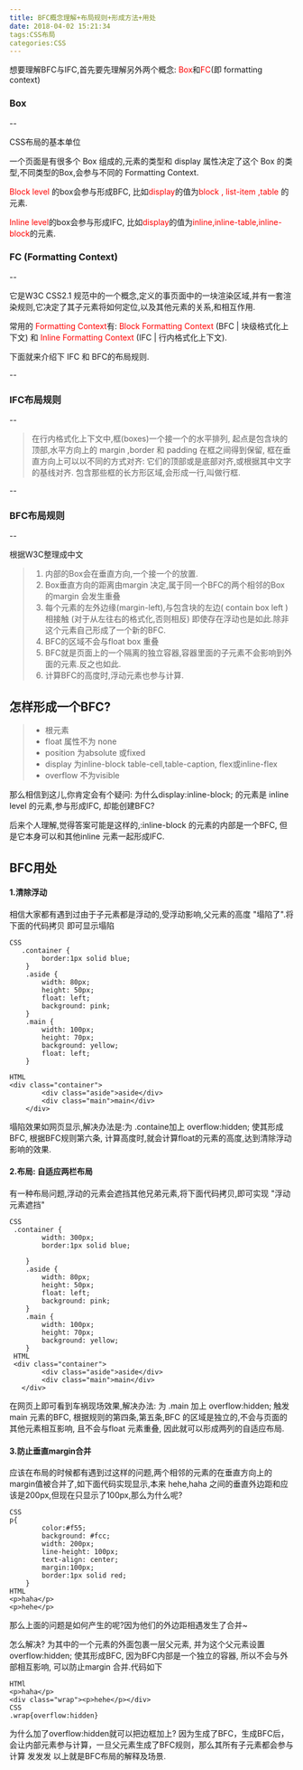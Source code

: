 ```yaml
---
title: BFC概念理解+布局规则+形成方法+用处
date: 2018-04-02 15:21:34
tags:CSS布局
categories:CSS
---
```


想要理解BFC与IFC,首先要先理解另外两个概念: <font color=red>Box</font>和<font color=red>FC</font>(即 formatting context)

### Box
--

CSS布局的基本单位

一个页面是有很多个 Box 组成的,元素的类型和 display 属性决定了这个 Box 的类型,不同类型的Box,会参与不同的 Formatting Context.

<font color=red>Block level</font> 的box会参与形成BFC, 比如<font color=red>display</font>的值为<font color=red>block , list-item ,table </font>的元素.

<font color=red>Inline level</font>的box会参与形成IFC, 比如<font color=red>display</font>的值为<font color=red>inline,inline-table,inline-block</font>的元素.

### FC (Formatting Context)
--

它是W3C CSS2.1 规范中的一个概念,定义的事页面中的一块渲染区域,并有一套渲染规则,它决定了其子元素将如何定位,以及其他元素的关系,和相互作用.

常用的<font color=red> Formatting Context</font>有:<font color=red> Block Formatting Context </font>(BFC | 块级格式化上下文) 和 <font color=red>Inline Formatting Context</font> (IFC | 行内格式化上下文).

下面就来介绍下 IFC 和 BFC的布局规则.

--

### IFC布局规则

--

> 在行内格式化上下文中,框(boxes)一个接一个的水平排列, 起点是包含块的顶部,水平方向上的 margin ,border 和 padding 在框之间得到保留, 框在垂直方向上可以以不同的方式对齐: 它们的顶部或是底部对齐,或根据其中文字的基线对齐. 包含那些框的长方形区域,会形成一行,叫做行框.
> 

--

### BFC布局规则

--

根据W3C整理成中文
> 1. 内部的Box会在垂直方向,一个接一个的放置.
> 2. Box垂直方向的距离由margin 决定,属于同一个BFC的两个相邻的Box 的margin 会发生重叠
> 3. 每个元素的左外边缘(margin-left),与包含块的左边( contain box left ) 相接触 (对于从左往右的格式化,否则相反) 即使存在浮动也是如此.除非这个元素自己形成了一个新的BFC.
> 4. BFC的区域不会与float box 重叠
> 5. BFC就是页面上的一个隔离的独立容器,容器里面的子元素不会影响到外面的元素.反之也如此.
> 6. 计算BFC的高度时,浮动元素也参与计算.
> 


## 怎样形成一个BFC?

>- 根元素
>- float 属性不为 none
>- position 为absolute 或fixed
>- display 为inline-block table-cell,table-caption, flex或inline-flex
>- overflow 不为visible

那么相信到这儿,你肯定会有个疑问: 为什么display:inline-block; 的元素是 inline level 的元素,参与形成IFC, 却能创建BFC?

后来个人理解,觉得答案可能是这样的,:inline-block 的元素的内部是一个BFC, 但是它本身可以和其他inline 元素一起形成IFC.


## BFC用处

#### 1.清除浮动
相信大家都有遇到过由于子元素都是浮动的,受浮动影响,父元素的高度 "塌陷了".将下面的代码拷贝 即可显示塌陷

```
CSS
   .container {
        border:1px solid blue;
    }
    .aside {
        width: 80px;
        height: 50px;
        float: left;
        background: pink;
    }
    .main {
        width: 100px;
        height: 70px;
        background: yellow;
        float: left;
    }
    
HTML
<div class="container">
        <div class="aside">aside</div>
        <div class="main">main</div>
    </div>

```
塌陷效果如网页显示,解决办法是:为 .containe加上 overflow:hidden; 使其形成BFC, 根据BFC规则第六条, 计算高度时,就会计算float的元素的高度,达到清除浮动影响的效果.


#### 2.布局: 自适应两栏布局

有一种布局问题,浮动的元素会遮挡其他兄弟元素,将下面代码拷贝,即可实现 "浮动元素遮挡"

```
CSS
 .container {
    	width: 300px;
        border:1px solid blue;
        
    }
    .aside {
        width: 80px;
        height: 50px;
        float: left;
        background: pink;
    }
    .main {
        width: 100px;
        height: 70px;
        background: yellow;
    }
 HTML
 <div class="container">
        <div class="aside">aside</div>
        <div class="main">main</div>
   </div>

```

在网页上即可看到车祸现场效果,解决办法: 为 .main 加上 overflow:hidden; 触发main 元素的BFC, 根据规则的第四条,第五条,BFC 的区域是独立的,不会与页面的其他元素相互影响, 且不会与float 元素重叠, 因此就可以形成两列的自适应布局.

#### 3.防止垂直margin合并

应该在布局的时候都有遇到过这样的问题,两个相邻的元素的在垂直方向上的margin值被合并了,如下面代码实现显示,本来 hehe,haha 之间的垂直外边距和应该是200px,但现在只显示了100px,那么为什么呢?

```
CSS
p{
		color:#f55;
		background: #fcc;
		width: 200px;
		line-height: 100px;
		text-align: center;
		margin:100px;
		border:1px solid red;
	}
HTML
<p>haha</p>
<p>hehe</p>

```

那么上面的问题是如何产生的呢?因为他们的外边距相遇发生了合并~

怎么解决? 为其中的一个元素的外面包裹一层父元素, 并为这个父元素设置overflow:hidden; 使其形成BFC, 因为BFC内部是一个独立的容器, 所以不会与外部相互影响, 可以防止margin 合并.代码如下

```
HTMl
<p>haha</p>
<div class="wrap"><p>hehe</p></div>
CSS
.wrap{overflow:hidden}
```
为什么加了overflow:hidden就可以把边框加上? 
因为生成了BFC，生成BFC后，会让内部元素参与计算，一旦父元素生成了BFC规则，那么其所有子元素都会参与计算
发发发
以上就是BFC布局的解释及场景.
